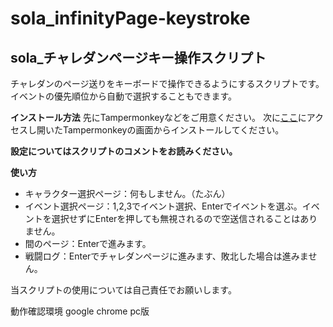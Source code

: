 # sola_infinityPage-keystroke
## sola_チャレダンページキー操作スクリプト
チャレダンのページ送りをキーボードで操作できるようにするスクリプトです。  
イベントの優先順位から自動で選択することもできます。

**インストール方法**
先にTampermonkeyなどをご用意ください。
次に[ここ](https://github.com/htawa/sola_infinityPage-keystroke/raw/main/script/sola_infinityPage-keystroke.user.js)にアクセスし開いたTampermonkeyの画面からインストールしてください。

**設定についてはスクリプトのコメントをお読みください。**

**使い方**
- キャラクター選択ページ：何もしません。（たぶん）
- イベント選択ページ：1,2,3でイベント選択、Enterでイベントを選ぶ。イベントを選択せずにEnterを押しても無視されるので空送信されることはありません。
- 間のページ：Enterで進みます。
- 戦闘ログ：Enterでチャレダンページに進みます、敗北した場合は進みません。

当スクリプトの使用については自己責任でお願いします。

動作確認環境 google chrome pc版
